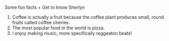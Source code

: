 Some fun facts + Get to know Sherlyn 
1) Coffee is actually a fruit because the coffee plant produces small, round fruits called coffee cheries. 
2) The most popular food in the world is pizza.
3) I enjoy making music, more specifically reggeaton beats! 
